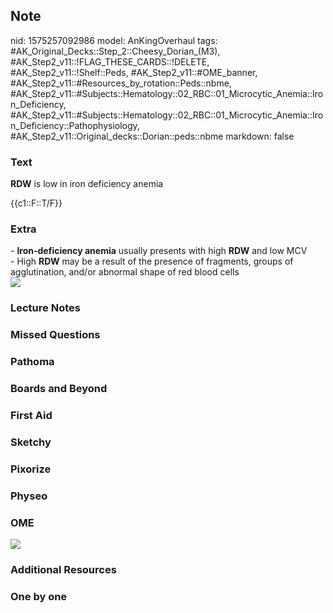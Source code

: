 ## Note
nid: 1575257092986
model: AnKingOverhaul
tags: #AK_Original_Decks::Step_2::Cheesy_Dorian_(M3), #AK_Step2_v11::!FLAG_THESE_CARDS::!DELETE, #AK_Step2_v11::!Shelf::Peds, #AK_Step2_v11::#OME_banner, #AK_Step2_v11::#Resources_by_rotation::Peds::nbme, #AK_Step2_v11::#Subjects::Hematology::02_RBC::01_Microcytic_Anemia::Iron_Deficiency, #AK_Step2_v11::#Subjects::Hematology::02_RBC::01_Microcytic_Anemia::Iron_Deficiency::Pathophysiology, #AK_Step2_v11::Original_decks::Dorian::peds::nbme
markdown: false

### Text
<b>RDW</b> is low in iron deficiency anemia
<div>
  {{c1::F::T/F}}
</div>

### Extra
<div>
  <div>
    - <b>Iron-deficiency anemia</b> usually presents with high
    <b>RDW</b> and low MCV
  </div>
</div>
<div>
  - High <b>RDW</b> may be a result of the presence of fragments,
  groups of agglutination, and/or abnormal shape of red blood cells
</div>
<div><img src=
"paste-2794cf25f341f9dba7c848bac6ca7a0c3bb8c714.jpg"></div>

### Lecture Notes


### Missed Questions


### Pathoma


### Boards and Beyond


### First Aid


### Sketchy


### Pixorize


### Physeo


### OME
<div class="ome-widget">
  <a href="https://onlinemeded.org?ref=anki"><img src=
  "_OME_AnkiFlashcards_General_4.png"></a>
</div>

### Additional Resources


### One by one

